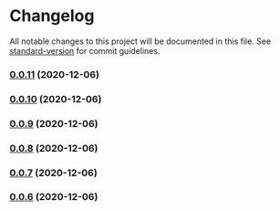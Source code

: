 # Changelog

All notable changes to this project will be documented in this file. See [standard-version](https://github.com/conventional-changelog/standard-version) for commit guidelines.

### [0.0.11](https://github.com/sickred/bhtbot/compare/v0.0.10...v0.0.11) (2020-12-06)

### [0.0.10](https://github.com/sickred/bhtbot/compare/v0.0.9...v0.0.10) (2020-12-06)

### [0.0.9](https://github.com/sickred/bhtbot/compare/v0.0.8...v0.0.9) (2020-12-06)

### [0.0.8](https://github.com/sickred/bhtbot/compare/v0.0.7...v0.0.8) (2020-12-06)

### [0.0.7](https://github.com/sickred/bhtbot/compare/v0.0.6...v0.0.7) (2020-12-06)

### [0.0.6](https://github.com/sickred/bhtbot/compare/v1.0.4...v0.0.6) (2020-12-06)
